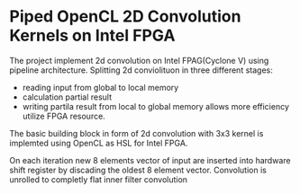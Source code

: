 # Piped OpenCL 2D Convolution Kernels on Intel FPGA

The project implement 2d convolution on Intel FPAG(Cyclone V) using pipeline architecture.
Splitting 2d conviolituon in three different stages:
 - reading input from global to local memory
 - calculation partial result
 - writing partila result from local to global memory
allows more efficiency utilize FPGA resource. 

The basic building block in form of 2d convolution with 3x3 kernel
is implemted using OpenCL as HSL for Intel FPGA.

On each iteration new 8 elements vector of input are inserted into hardware shift register by discading the oldest 8 element vector.
Convolution is unrolled to completly flat inner filter convolution
